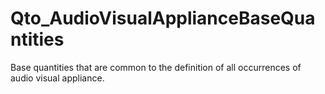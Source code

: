 # Qto_AudioVisualApplianceBaseQuantities

Base quantities that are common to the definition of all occurrences of audio visual appliance.
<!-- end of short definition -->

